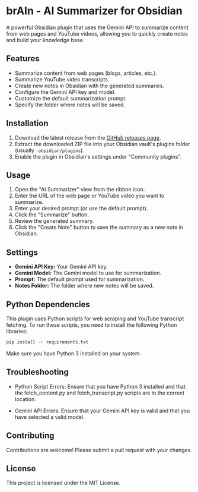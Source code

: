 # brAIn - AI Summarizer for Obsidian

A powerful Obsidian plugin that uses the Gemini API to summarize content from web pages and YouTube videos, allowing you to quickly create notes and build your knowledge base.

## Features

*   Summarize content from web pages (blogs, articles, etc.).
*   Summarize YouTube video transcripts.
*   Create new notes in Obsidian with the generated summaries.
*   Configure the Gemini API key and model.
*   Customize the default summarization prompt.
*   Specify the folder where notes will be saved.

## Installation

1.  Download the latest release from the [GitHub releases page](https://github.com/your-username/your-repo/releases).
2.  Extract the downloaded ZIP file into your Obsidian vault's plugins folder (usually `.obsidian/plugins`).
3.  Enable the plugin in Obsidian's settings under "Community plugins".

## Usage

1.  Open the "AI Summarizer" view from the ribbon icon.
2.  Enter the URL of the web page or YouTube video you want to summarize.
3.  Enter your desired prompt (or use the default prompt).
4.  Click the "Summarize" button.
5.  Review the generated summary.
6.  Click the "Create Note" button to save the summary as a new note in Obsidian.

## Settings

*   **Gemini API Key:** Your Gemini API key.
*   **Gemini Model:** The Gemini model to use for summarization.
*   **Prompt:** The default prompt used for summarization.
*   **Notes Folder:** The folder where new notes will be saved.

## Python Dependencies

This plugin uses Python scripts for web scraping and YouTube transcript fetching. To run these scripts, you need to install the following Python libraries:

```bash
pip install -r requirements.txt
```

Make sure you have Python 3 installed on your system.

## Troubleshooting

* Python Script Errors: Ensure that you have Python 3 installed and that the fetch_content.py and fetch_transcript.py scripts are in the correct location.

* Gemini API Errors: Ensure that your Gemini API key is valid and that you have selected a valid model.

## Contributing
Contributions are welcome! Please submit a pull request with your changes.

## License
This project is licensed under the MIT License.